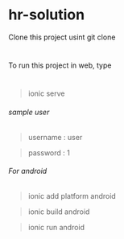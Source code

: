 # hr-solution
Clone this project usint git clone
#
To run this project in web, type
#
> ionic serve

###### sample user 
> username : user

> password : 1

###### For android 

> ionic add platform android

> ionic build android

> ionic run android
